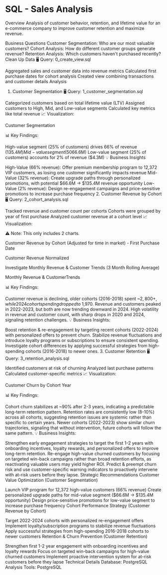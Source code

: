 # SQL - Sales Analysis
Overview
Analysis of customer behavior, retention, and lifetime value for an e-commerce company to improve customer retention and maximize revenue.

Business Questions
Customer Segmentation: Who are our most valuable customers?
Cohort Analysis: How do different customer groups generate revenue?
Retention Analysis: Which customers haven't purchased recently?
Clean Up Data
🖥️ Query: 0_create_view.sql

Aggregated sales and customer data into revenue metrics
Calculated first purchase dates for cohort analysis
Created view combining transactions and customer details
Analysis
1. Customer Segmentation
🖥️ Query: 1_customer_segmentation.sql

Categorized customers based on total lifetime value (LTV)
Assigned customers to High, Mid, and Low-value segments
Calculated key metrics like total revenue
📈 Visualization:

Customer Segmentation

📊 Key Findings:

High-value segment (25% of customers) drives 66% of revenue ($135.4M)
Mid-value segment (50% of customers) generates 32% of revenue ($66.6M)
Low-value segment (25% of customers) accounts for 2% of revenue ($4.3M)
💡 Business Insights

High-Value (66% revenue): Offer premium membership program to 12,372 VIP customers, as losing one customer significantly impacts revenue
Mid-Value (32% revenue): Create upgrade paths through personalized promotions, with potential $66.6M → $135.4M revenue opportunity
Low-Value (2% revenue): Design re-engagement campaigns and price-sensitive promotions to increase purchase frequency
2. Customer Revenue by Cohort
🖥️ Query: 2_cohort_analysis.sql

Tracked revenue and customer count per cohorts
Cohorts were grouped by year of first purchase
Analyzed customer revenue at a cohort level
📈 Visualization:



⚠️ Note: This only includes 2 charts.

Customer Revenue by Cohort (Adjusted for time in market) - First Purchase Date

Customer Revenue Normalized

Investigate Monthly Revenue & Customer Trends (3 Month Rolling Average)

Monthly Revenue & CustomerTrends

📊 Key Findings:

Customer revenue is declining, older cohorts (2016-2018) spent ~$2,800+, while 2024 cohort spending dropped to ~$1,970.
Revenue and customers peaked in 2022-2023, but both are now trending downward in 2024.
High volatility in revenue and customer count, with sharp drops in 2020 and 2024, signaling retention challenges.
💡 Business Insights:

Boost retention & re-engagement by targeting recent cohorts (2022-2024) with personalized offers to prevent churn.
Stabilize revenue fluctuations and introduce loyalty programs or subscriptions to ensure consistent spending.
Investigate cohort differences by applying successful strategies from high-spending cohorts (2016-2018) to newer ones.
3. Customer Retention
🖥️ Query: 3_retention_analysis.sql

Identified customers at risk of churning
Analyzed last purchase patterns
Calculated customer-specific metrics
📈 Visualization:

Customer Churn by Cohort Year

📊 Key Findings:

Cohort churn stabilizes at ~90% after 2-3 years, indicating a predictable long-term retention pattern.
Retention rates are consistently low (8-10%) across all cohorts, suggesting retention issues are systemic rather than specific to certain years.
Newer cohorts (2022-2023) show similar churn trajectories, signaling that without intervention, future cohorts will follow the same pattern.
💡 Business Insights:

Strengthen early engagement strategies to target the first 1-2 years with onboarding incentives, loyalty rewards, and personalized offers to improve long-term retention.
Re-engage high-value churned customers by focusing on targeted win-back campaigns rather than broad retention efforts, as reactivating valuable users may yield higher ROI.
Predict & preempt churn risk and use customer-specific warning indicators to proactively intervene with at-risk users before they lapse.
Strategic Recommendations
Customer Value Optimization (Customer Segmentation)

Launch VIP program for 12,372 high-value customers (66% revenue)
Create personalized upgrade paths for mid-value segment ($66.6M → $135.4M opportunity)
Design price-sensitive promotions for low-value segment to increase purchase frequency
Cohort Performance Strategy (Customer Revenue by Cohort)

Target 2022-2024 cohorts with personalized re-engagement offers
Implement loyalty/subscription programs to stabilize revenue fluctuations
Apply successful strategies from high-spending 2016-2018 cohorts to newer customers
Retention & Churn Prevention (Customer Retention)

Strengthen first 1-2 year engagement with onboarding incentives and loyalty rewards
Focus on targeted win-back campaigns for high-value churned customers
Implement proactive intervention system for at-risk customers before they lapse
Technical Details
Database: PostgreSQL
Analysis Tools: PostgreSQL
